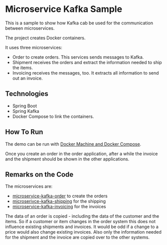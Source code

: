 Microservice Kafka Sample
==================

This is a sample to show how Kafka 
cab be
used for the communication between microservices.

The project creates Docker containers.

It uses three microservices:
- Order to create orders. This services sends messages to Kafka.
- Shipment receives the orders and extract the
  information needed to ship the items.
- Invoicing receives the messages, too. It extracts all information to send
  out an invoice.

Technologies
------------

- Spring Boot
- Spring Kafka
- Docker Compose to link the containers.

How To Run
----------

The demo can be run with
[Docker Machine and Docker Compose](docker/README.md).

Once you create an order in the order application, after a while the
invoice and the shipment should be shown in the other applications.

Remarks on the Code
-------------------

The microservices are: 
- [microservice-kafka-order](microservice-kafka/microservice-kafka-order) to create the orders
- [microserivce-kafka-shipping](microservice-kafka/microservice-kafka-shipping) for the shipping
- [microservice-kafka-invoicing](microservice-kafka/microservice-kafka-invoicing) for the invoices


The data of an order is copied - including the data of the customer
and the items. So if a customer or item changes in the order system
this does not influence existing shipments and invoices. It would be
odd if a change to a price would also change existing invoices. Also
only the information needed for the shipment and the invoice are
copied over to the other systems.
